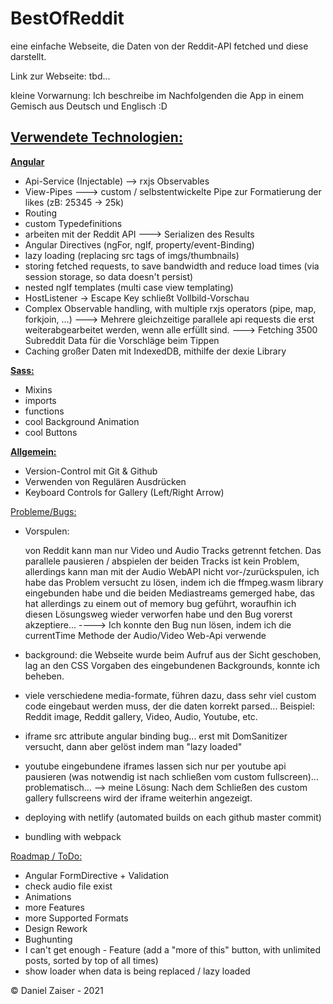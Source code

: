 # BestOfReddit
eine einfache Webseite, die Daten von der Reddit-API fetched und diese darstellt.

Link zur Webseite: tbd...

kleine Vorwarnung: Ich beschreibe im Nachfolgenden die App in einem Gemisch aus Deutsch und Englisch :D

## <u>Verwendete Technologien:</u>

<u>**Angular**</u>

  - Api-Service (Injectable) --> rxjs Observables
  - View-Pipes ---> custom / selbstentwickelte Pipe zur Formatierung der likes (zB: 25345 -> 25k)
  - Routing
  - custom Typedefinitions
  - arbeiten mit der Reddit API ---> Serializen des Results
  - Angular Directives (ngFor, ngIf, property/event-Binding)
  - lazy loading (replacing src tags of imgs/thumbnails)
  - storing fetched requests, to save bandwidth and reduce load times (via session storage, so data doesn't persist)
  - nested ngIf templates (multi case view templating)
  - HostListener -> Escape Key schließt Vollbild-Vorschau
  - Complex Observable handling, with multiple rxjs operators (pipe, map, forkjoin, ...)
    ---> Mehrere gleichzeitige parallele api requests die erst weiterabgearbeitet werden, wenn alle erfüllt sind.
    ---> Fetching 3500 Subreddit Data für die Vorschläge beim Tippen
  - Caching großer Daten mit IndexedDB, mithilfe der dexie Library

<u>**Sass:**</u>
  - Mixins
  - imports
  - functions
  - cool Background Animation
  - cool Buttons

<u>**Allgemein:**</u>
  - Version-Control mit Git & Github
  - Verwenden von Regulären Ausdrücken
  - Keyboard Controls for Gallery (Left/Right Arrow)

<u>Probleme/Bugs:</u>
 - Vorspulen:
 
    von Reddit kann man nur Video und Audio Tracks getrennt fetchen.
    Das parallele pausieren / abspielen der beiden Tracks ist kein Problem, allerdings
    kann man mit der Audio WebAPI nicht vor-/zurückspulen, ich habe das Problem versucht zu lösen, indem ich die ffmpeg.wasm library eingebunden habe und die beiden Mediastreams gemerged habe, das hat allerdings zu einem out of memory bug geführt, woraufhin ich diesen Lösungsweg wieder verworfen habe und den Bug vorerst akzeptiere...
    ----> Ich konnte den Bug nun lösen, indem ich die currentTime Methode der Audio/Video Web-Api verwende
 - background:
   die Webseite wurde beim Aufruf aus der Sicht geschoben, lag an den CSS Vorgaben des eingebundenen
   Backgrounds, konnte ich beheben.

 - viele verschiedene media-formate, führen dazu, dass sehr viel custom code eingebaut werden muss, der die daten korrekt parsed...
   Beispiel: Reddit image, Reddit gallery, Video, Audio, Youtube, etc.
 - iframe src attribute angular binding bug... erst mit DomSanitizer versucht, dann aber gelöst indem man "lazy loaded"
 - youtube eingebundene iframes lassen sich nur per youtube api pausieren (was notwendig ist nach schließen vom custom fullscreen)... problematisch...
   --> meine Lösung: Nach dem Schließen des custom gallery fullscreens wird der iframe weiterhin angezeigt.
 - deploying with netlify (automated builds on each github master commit)
 - bundling with webpack

<u>Roadmap / ToDo:</u>
 - Angular FormDirective + Validation
 - check audio file exist
 - Animations
 - more Features
 - more Supported Formats
 - Design Rework
 - Bughunting
 - I can't get enough - Feature (add a "more of this" button, with unlimited posts, sorted by top of all times)
 - show loader when data is being replaced / lazy loaded

© Daniel Zaiser - 2021




